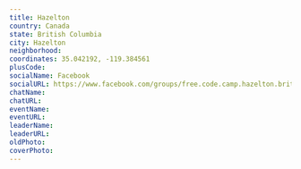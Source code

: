 ```yaml
---
title: Hazelton
country: Canada
state: British Columbia
city: Hazelton
neighborhood: 
coordinates: 35.042192, -119.384561
plusCode:
socialName: Facebook
socialURL: https://www.facebook.com/groups/free.code.camp.hazelton.britishcolumbia
chatName:
chatURL:
eventName:
eventURL:
leaderName:
leaderURL:
oldPhoto: 
coverPhoto:
---
```

